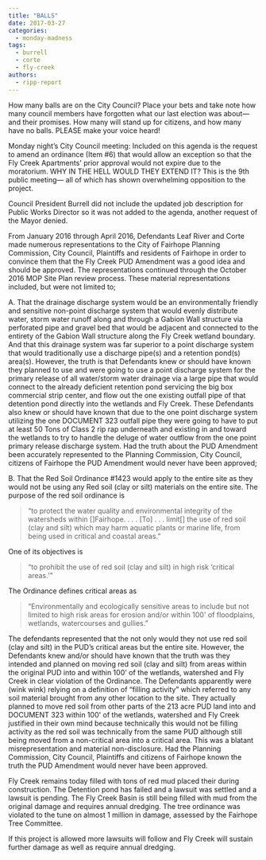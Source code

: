 ```yaml
---
title: "BALLS"
date: 2017-03-27
categories: 
  - monday-madness
tags: 
  - burrell
  - corte
  - fly-creek
authors: 
  - ripp-report
---
```


How many balls are on the City Council? Place your bets and take note how many council members have forgotten what our last election was about— and their promises. How many will stand up for citizens, and how many have no balls. PLEASE make your voice heard!

Monday night’s City Council meeting: Included on this agenda is the request to amend an ordinance (Item #6) that would allow an exception so that the Fly Creek Apartments' prior approval would not expire due to the moratorium. WHY IN THE HELL WOULD THEY EXTEND IT? This is the 9th public meeting— all of which has shown overwhelming opposition to the project.

Council President Burrell did not include the updated job description for Public Works Director so it was not added to the agenda, another request of the Mayor denied.

From January 2016 through April 2016, Defendants Leaf River and Corte made numerous representations to the City of Fairhope Planning Commission, City Council, Plaintiffs and residents of Fairhope in order to convince them that the Fly Creek PUD Amendment was a good idea and should be approved. The representations continued through the October 2016 MOP Site Plan review process. These material representations included, but were not limited to;

A. That the drainage discharge system would be an environmentally friendly and sensitive non-point discharge system that would evenly distribute water, storm water runoff along and through a Gabion Wall structure via perforated pipe and gravel bed that would be adjacent and connected to the entirety of the Gabion Wall structure along the Fly Creek wetland boundary. And that this drainage system was far superior to a point discharge system that would traditionally use a discharge pipe(s) and a retention pond(s) area(s). However, the truth is that Defendants knew or should have known they planned to use and were going to use a point discharge system for the primary release of all water/storm water drainage via a large pipe that would connect to the already deficient retention pond servicing the big box commercial strip center, and flow out the one existing outfall pipe of that detention pond directly into the wetlands and Fly Creek. These Defendants also knew or should have known that due to the one point discharge system utilizing the one DOCUMENT 323 outfall pipe they were going to have to put at least 50 Tons of Class 2 rip rap underneath and existing in and toward the wetlands to try to handle the deluge of water outflow from the one point primary release discharge system. Had the truth about the PUD Amendment been accurately represented to the Planning Commission, City Council, citizens of Fairhope the PUD Amendment would never have been approved;

B. That the Red Soil Ordinance #1423 would apply to the entire site as they would not be using any Red soil (clay or silt) materials on the entire site. The purpose of the red soil ordinance is

> “to protect the water quality and environmental integrity of the watersheds within \[\]Fairhope. . . . \[To\] . . . limit\[\] the use of red soil (clay and silt) which may harm aquatic plants or marine life, from being used in critical and coastal areas.”

One of its objectives is

> “to prohibit the use of red soil (clay and silt) in high risk ‘critical areas.’”

The Ordinance defines critical areas as

> “Environmentally and ecologically sensitive areas to include but not limited to high risk areas for erosion and/or within 100' of floodplains, wetlands, watercourses and gullies.”

The defendants represented that the not only would they not use red soil (clay and silt) in the PUD’s critical areas but the entire site. However, the Defendants knew and/or should have known that the truth was they intended and planned on moving red soil (clay and silt) from areas within the original PUD into and within 100' of the wetlands, watershed and Fly Creek in clear violation of the Ordinance. The Defendants apparently were (wink wink) relying on a definition of “filling activity” which referred to any soil material brought from any other location to the site. They actually planned to move red soil from other parts of the 213 acre PUD land into and DOCUMENT 323 within 100' of the wetlands, watershed and Fly Creek justified in their own mind because technically this would not be filling activity as the red soil was technically from the same PUD although still being moved from a non-critical area into a critical area. This was a blatant misrepresentation and material non-disclosure. Had the Planning Commission, City Council, Plaintiffs and citizens of Fairhope known the truth the PUD Amendment would never have been approved.

Fly Creek remains today filled with tons of red mud placed their during construction. The Detention pond has failed and a lawsuit was settled and a lawsuit is pending. The Fly Creek Basin is still being filled with mud from the original damage and requires annual dredging. The tree ordinance was violated to the tune on almost 1 million in damage, assessed by the Fairhope Tree Committee.

If this project is allowed more lawsuits will follow and Fly Creek will sustain further damage as well as require annual dredging.
